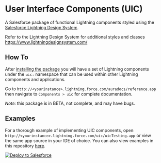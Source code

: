 # User Interface Components (UIC)
A Salesforce package of functional Lightning components styled using the [Salesforce Lightning Design System](https://www.lightningdesignsystem.com/).

Refer to the Lightning Design System for additional styles and classes https://www.lightningdesignsystem.com/

## How To
After [installing the package](https://login.salesforce.com/packaging/installPackage.apexp?p0=04t36000000aSgZ) you will have a set of Lightning components under the `uic:` namespace that can be used within other Lightning components and applications.

Go to `http://<yourinstance>.lightning.force.com/auradocs/reference.app` then navigate to `Components > uic` for complete documentation.

*Note:* this package is in BETA, not complete, and may have bugs.

## Examples
For a thorough example of implementing UIC components, open `http://<yourinstance>.lightning.force.com/uic/uicTesting.app` or view the same app source in your IDE of choice. You can also view examples in this repository [here](https://github.com/benjisnyder/uic/blob/master/src/aura/uicTesting/uicTesting.app).

<a href="https://githubsfdeploy.herokuapp.com?owner=benjisnyder&repo=uic">
  <img alt="Deploy to Salesforce"
       src="https://raw.githubusercontent.com/afawcett/githubsfdeploy/master/deploy.png">
</a>
